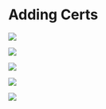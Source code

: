 # Adding Certs







![](../.gitbook/assets/empty-locker.png)



![](../.gitbook/assets/acknowledgement.png)



![](../.gitbook/assets/blank-create.png)



![](../.gitbook/assets/upload-success.png)



![](../.gitbook/assets/cert-added.png)

